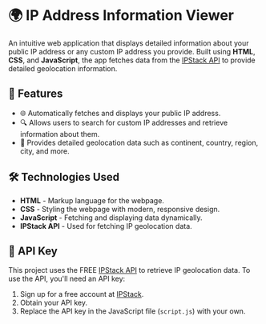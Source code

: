 # 🌍 IP Address Information Viewer

An intuitive web application that displays detailed information about your public IP address or any custom IP address you provide. Built using **HTML**, **CSS**, and **JavaScript**, the app fetches data from the [IPStack API](https://ipstack.com/) to provide detailed geolocation information.

## 🚀 Features

- 🌐 Automatically fetches and displays your public IP address.
- 🔍 Allows users to search for custom IP addresses and retrieve information about them.
- 📍 Provides detailed geolocation data such as continent, country, region, city, and more.

## 🛠️ Technologies Used

- **HTML** - Markup language for the webpage.
- **CSS** - Styling the webpage with modern, responsive design.
- **JavaScript** - Fetching and displaying data dynamically.
- **IPStack API** - Used for fetching IP geolocation data.

## 🔑 API Key

This project uses the FREE [IPStack API](https://ipstack.com/) to retrieve IP geolocation data. To use the API, you'll need an API key:

1. Sign up for a free account at [IPStack](https://ipstack.com/).
2. Obtain your API key.
3. Replace the API key in the JavaScript file (`script.js`) with your own.
